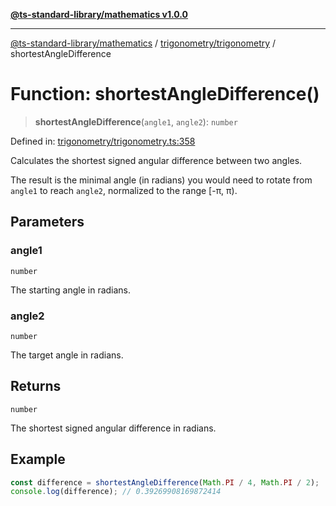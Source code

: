 [**@ts-standard-library/mathematics v1.0.0**](../../../README.md)

***

[@ts-standard-library/mathematics](../../../README.md) / [trigonometry/trigonometry](../README.md) / shortestAngleDifference

# Function: shortestAngleDifference()

> **shortestAngleDifference**(`angle1`, `angle2`): `number`

Defined in: [trigonometry/trigonometry.ts:358](https://github.com/gabaudette/ts-stdlib/blob/ea80ba1db09c741e99f8cb19e94e5a29b81b623b/packages/mathematics/src/trigonometry/trigonometry.ts#L358)

Calculates the shortest signed angular difference between two angles.

The result is the minimal angle (in radians) you would need to rotate from `angle1` to reach `angle2`,
normalized to the range [-π, π).

## Parameters

### angle1

`number`

The starting angle in radians.

### angle2

`number`

The target angle in radians.

## Returns

`number`

The shortest signed angular difference in radians.

## Example

```typescript
const difference = shortestAngleDifference(Math.PI / 4, Math.PI / 2);
console.log(difference); // 0.39269908169872414
```
